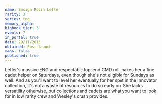 ```yaml
---
name: Ensign Robin Lefler
rarity: 3
series: tng
memory_alpha:
bigbook_tier: 3
events: 7
in_portal: true
date: 29/11/2016
obtained: Post-Launch
mega: false
published: true
---
```


Lefler's massive ENG and respectable top-end CMD roll makes her a fine cadet helper on Saturdays, even though she's not eligible for Sundays as well. And as you'll want to level her eventually for her spot in the Innovator collection, it's not a waste of resources to do so early on. She lacks versatility otherwise, but collections and cadets are what you want to look for in low rarity crew and Wesley's crush provides.
